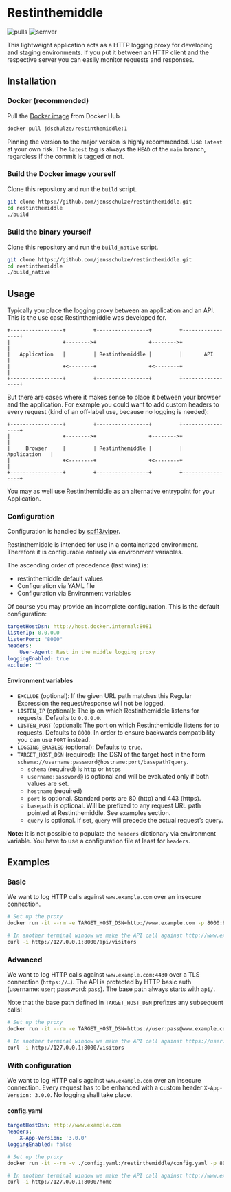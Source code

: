 # Restinthemiddle

![pulls](https://img.shields.io/docker/pulls/jdschulze/restinthemiddle?style=flat)
![semver](https://img.shields.io/github/v/tag/jensschulze/restinthemiddle?style=flat&sort=semver)

This lightweight application acts as a HTTP logging proxy for developing and staging environments. If you put it between an HTTP client and the respective server you can easily monitor requests and responses.

## Installation

### Docker (recommended)

Pull the [Docker image](https://hub.docker.com/repository/docker/jdschulze/restinthemiddle) from Docker Hub

```bash
docker pull jdschulze/restinthemiddle:1
```

Pinning the version to the major version is highly recommended. Use `latest` at your own risk. The `latest` tag is always the `HEAD` of the `main` branch, regardless if the commit is tagged or not.

### Build the Docker image yourself

Clone this repository and run the `build` script.

```bash
git clone https://github.com/jensschulze/restinthemiddle.git
cd restinthemiddle
./build
```

### Build the binary yourself

Clone this repository and run the `build_native` script.

```bash
git clone https://github.com/jensschulze/restinthemiddle.git
cd restinthemiddle
./build_native
```

## Usage

Typically you place the logging proxy between an application and an API. This is the use case Restinthemiddle was developed for.

```text
+-----------------+         +-----------------+         +-----------------+
|                 +-------->+                 +-------->+                 |
|   Application   |         | Restinthemiddle |         |       API       |
|                 +<--------+                 +<--------+                 |
+-----------------+         +-----------------+         +-----------------+
```

But there are cases where it makes sense to place it between your browser and the application. For example you could want to add custom headers to every request (kind of an off-label use, because no logging is needed):

```text
+-----------------+         +-----------------+         +-----------------+
|                 +-------->+                 +-------->+                 |
|     Browser     |         | Restinthemiddle |         |   Application   |
|                 +<--------+                 +<--------+                 |
+-----------------+         +-----------------+         +-----------------+
```

You may as well use Restinthemiddle as an alternative entrypoint for your Application.

### Configuration

Configuration is handled by [spf13/viper](https://pkg.go.dev/github.com/spf13/viper).

Restinthemiddle is intended for use in a containerized environment. Therefore it is configurable entirely via environment variables.

The ascending order of precedence (last wins) is:

* restinthemiddle default values
* Configuration via YAML file
* Configuration via Environment variables

Of course you may provide an incomplete configuration. This is the default configuration:

```yaml
targetHostDsn: http://host.docker.internal:8081
listenIp: 0.0.0.0
listenPort: "8000"
headers:
    User-Agent: Rest in the middle logging proxy
loggingEnabled: true
exclude: ""
```

#### Environment variables

* `EXCLUDE` (optional): If the given URL path matches this Regular Expression the request/response will not be logged.
* `LISTEN_IP` (optional): The ip on which Restinthemiddle listens for requests. Defaults to `0.0.0.0`.
* `LISTEN_PORT` (optional): The port on which Restinthemiddle listens for to requests. Defaults to `8000`. In order to ensure backwards compatibility you can use `PORT` instead.
* `LOGGING_ENABLED` (optional): Defaults to `true`.
* `TARGET_HOST_DSN` (required): The DSN of the target host in the form `schema://username:password@hostname:port/basepath?query`.
  * `schema` (required) is `http` or `https`
  * `username:password@` is optional and will be evaluated only if both values are set.
  * `hostname` (required)
  * `port` is optional. Standard ports are 80 (http) and 443 (https).
  * `basepath` is optional. Will be prefixed to any request URL path pointed at Restinthemiddle. See examples section.
  * `query` is optional. If set, `query` will precede the actual request’s query.

**Note:** It is not possible to populate the `headers` dictionary via environment variable. You have to use a configuration file at least for `headers`.

## Examples

### Basic

We want to log HTTP calls against `www.example.com` over an insecure connection.

```bash
# Set up the proxy
docker run -it --rm -e TARGET_HOST_DSN=http://www.example.com -p 8000:8000 jdschulze/restinthemiddle

# In another terminal window we make the API call against http://www.example.com/api/visitors
curl -i http://127.0.0.1:8000/api/visitors
```

### Advanced

We want to log HTTP calls against `www.example.com:4430` over a TLS connection (`https://…`). The API is protected by HTTP basic auth (username: `user`; password: `pass`). The base path always starts with `api/`.

Note that the base path defined in `TARGET_HOST_DSN` prefixes any subsequent calls!

```bash
# Set up the proxy
docker run -it --rm -e TARGET_HOST_DSN=https://user:pass@www.example.com:4430/api?start=1577833200 -p 8000:8000 jdschulze/restinthemiddle

# In another terminal window we make the API call against https://user:pass@www.example.com:4430/api/visitors?start=1577833200
curl -i http://127.0.0.1:8000/visitors
```

### With configuration

We want to log HTTP calls against `www.example.com` over an insecure connection. Every request has to be enhanced with a custom header `X-App-Version: 3.0.0`. No logging shall take place.

#### config.yaml

```yaml
targetHostDsn: http://www.example.com
headers:
    X-App-Version: '3.0.0'
loggingEnabled: false
```

```bash
# Set up the proxy
docker run -it --rm -v ./config.yaml:/restinthemiddle/config.yaml -p 8000:8000 jdschulze/restinthemiddle:latest

# In another terminal window we make the API call against http://www.example.com/home
curl -i http://127.0.0.1:8000/home
```
